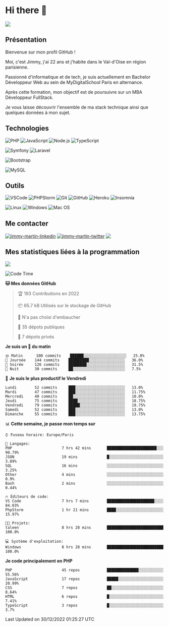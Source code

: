 # Hi there 👋

![](https://komarev.com/ghpvc/?username=jimmy-martin&color=1a1b27)

<!--
**jimmy-martin/jimmy-martin** is a ✨ _special_ ✨ repository because its `README.md` (this file) appears on your GitHub profile.

Here are some ideas to get you started:

- 🔭 I’m currently working on ...
- 🌱 I’m currently learning ...
- 👯 I’m looking to collaborate on ...
- 🤔 I’m looking for help with ...
- 💬 Ask me about ...
- 📫 How to reach me: ...
- 😄 Pronouns: ...
- ⚡ Fun fact: ...
-->

## Présentation

Bienvenue sur mon profil GitHub !

Moi, c'est Jimmy, j'ai 22 ans et j'habite dans le Val-d'Oise en région parisienne.

Passionné d'informatique et de tech, je suis actuellement en Bachelor Développeur Web au sein de MyDigitalSchool Paris en alternance.

Après cette formation, mon objectif est de poursuivre sur un MBA Développeur FullStack.

Je vous laisse découvrir l'ensemble de ma stack technique ainsi que quelques données à mon sujet.

## Technologies

<div>

![PHP](https://img.shields.io/badge/PHP-777BB4?style=for-the-badge&logo=php&logoColor=white) ![JavaScript](https://img.shields.io/badge/JavaScript-F7DF1E?style=for-the-badge&logo=javascript&logoColor=black) ![Node.js](https://img.shields.io/badge/Node.js-43853D?style=for-the-badge&logo=node.js&logoColor=white) ![TypeScript](https://img.shields.io/badge/TypeScript-007ACC?style=for-the-badge&logo=typescript&logoColor=white)

</div>
<div>

![Symfony](https://img.shields.io/badge/Symfony-092E20?style=for-the-badge&logo=symfony&logoColor=white) ![Laravel](https://img.shields.io/badge/Laravel-FF2D20?style=for-the-badge&logo=laravel&logoColor=white)

</div>
<div>

![Bootstrap](https://img.shields.io/badge/Bootstrap-563D7C?style=for-the-badge&logo=bootstrap&logoColor=white)

</div>
<div>

![MySQL](https://img.shields.io/badge/MySQL-4479A1?style=for-the-badge&logo=mysql&logoColor=white)

</div>

## Outils

![VSCode](https://img.shields.io/badge/VSCode-007ACC?style=for-the-badge&logo=visual-studio-code&logoColor=white)
![PHPStorm](http://img.shields.io/badge/-PHPStorm-181717?style=for-the-badge&logo=phpstorm&logoColor=white)
![Git](https://img.shields.io/badge/Git-E44C30?style=for-the-badge&logo=git&logoColor=white)
![GitHub](https://img.shields.io/badge/GitHub-100000?style=for-the-badge&logo=github&logoColor=white)
![Heroku](https://img.shields.io/badge/Heroku-6762a6?style=for-the-badge&logo=heroku&logoColor=white)
![Insomnia](https://img.shields.io/badge/Insomnia-5600cd?style=for-the-badge&logo=insomnia&logoColor=white)

![Linux](https://img.shields.io/badge/Linux-FCC624?style=for-the-badge&logo=linux&logoColor=white)
![Windows](https://img.shields.io/badge/Windows-0078D6?style=for-the-badge&logo=windows&logoColor=white)
![Mac OS](https://img.shields.io/badge/mac%20os-000000?style=for-the-badge&logo=apple&logoColor=white)

## Me contacter

<p>
<a href="https://www.linkedin.com/in/jimmy-martin-dev/" target="blank"><img align="center" src="https://img.shields.io/badge/-LinkedIn-0077B5?style=for-the-badge&logo=Linkedin&logoColor=white&link=https://www.linkedin.com/in/jimmy-martin-dev/" alt="jimmy-martin-linkedin"/></a>
<a href="https://twitter.com/jimmydev_" target="blank"><img align="center" src="https://img.shields.io/badge/-Twitter-1DA1F2?style=for-the-badge&logo=Twitter&logoColor=white&link=https://twitter.com/jimmydev_" alt="jimmy-martin-twitter"/></a>
 <a href="mailto:jimmy.martin952@gmail.com" target="blank"><img align="center" src="https://img.shields.io/badge/gmail-D14836?style=for-the-badge&logo=gmail&logoColor=white" /></a>
</p>

## Mes statistiques liées à la programmation

<a href="https://github-readme-stats.vercel.app/api/top-langs/?username=jimmy-martin&layout=compact">
  <img align="center" src="https://github-readme-stats.vercel.app/api/top-langs/?username=jimmy-martin&layout=compact"/>
</a>



<!--START_SECTION:waka-->
![Code Time](http://img.shields.io/badge/Code%20Time-1%2C371%20hrs%201%20min-blue)

**🐱 Mes données GitHub** 

> 🏆 193 Contributions en 2022
 > 
> 📦 65.7 kB Utilisés sur le stockage de GitHub 
 > 
> 🚫 N'a pas choisi d'embaucher
 > 
> 📜 35 dépots publiques 
 > 
> 🔑 7 dépots privés  
 > 
**Je suis un 🐤 du matin** 

```text
🌞 Matin      100 commits    ██████░░░░░░░░░░░░░░░░░░░   25.0% 
🌆 Journée    144 commits    █████████░░░░░░░░░░░░░░░░   36.0% 
🌃 Soirée     126 commits    ████████░░░░░░░░░░░░░░░░░   31.5% 
🌙 Nuit       30 commits     ██░░░░░░░░░░░░░░░░░░░░░░░   7.5%

```
📅 **Je suis le plus productif le Vendredi** 

```text
Lundi        52 commits     ███░░░░░░░░░░░░░░░░░░░░░░   13.0% 
Mardi        47 commits     ███░░░░░░░░░░░░░░░░░░░░░░   11.75% 
Mercredi     40 commits     ██░░░░░░░░░░░░░░░░░░░░░░░   10.0% 
Jeudi        75 commits     ████░░░░░░░░░░░░░░░░░░░░░   18.75% 
Vendredi     79 commits     █████░░░░░░░░░░░░░░░░░░░░   19.75% 
Samedi       52 commits     ███░░░░░░░░░░░░░░░░░░░░░░   13.0% 
Dimanche     55 commits     ███░░░░░░░░░░░░░░░░░░░░░░   13.75%

```


📊 **Cette semaine, je passe mon temps sur** 

```text
⌚︎ Fuseau horaire: Europe/Paris

💬 Langages: 
PHP                      7 hrs 42 mins       ██████████████████████░░░   90.79% 
JSON                     19 mins             █░░░░░░░░░░░░░░░░░░░░░░░░   3.89% 
SQL                      16 mins             ░░░░░░░░░░░░░░░░░░░░░░░░░   3.25% 
Other                    4 mins              ░░░░░░░░░░░░░░░░░░░░░░░░░   0.9% 
Bash                     2 mins              ░░░░░░░░░░░░░░░░░░░░░░░░░   0.44%

🔥 Éditeurs de code: 
VS Code                  7 hrs 7 mins        █████████████████████░░░░   84.03% 
PhpStorm                 1 hr 21 mins        ████░░░░░░░░░░░░░░░░░░░░░   15.97%

🐱‍💻 Projets: 
taleen                   8 hrs 28 mins       █████████████████████████   100.0%

💻 Système d'exploitation: 
Windows                  8 hrs 28 mins       █████████████████████████   100.0%

```

**Je code principalement en PHP** 

```text
PHP                      45 repos            ██████████████░░░░░░░░░░░   55.56% 
JavaScript               17 repos            █████░░░░░░░░░░░░░░░░░░░░   20.99% 
CSS                      7 repos             ██░░░░░░░░░░░░░░░░░░░░░░░   8.64% 
HTML                     6 repos             █░░░░░░░░░░░░░░░░░░░░░░░░   7.41% 
TypeScript               3 repos             █░░░░░░░░░░░░░░░░░░░░░░░░   3.7%

```



 Last Updated on 30/12/2022 01:25:27 UTC
<!--END_SECTION:waka-->


